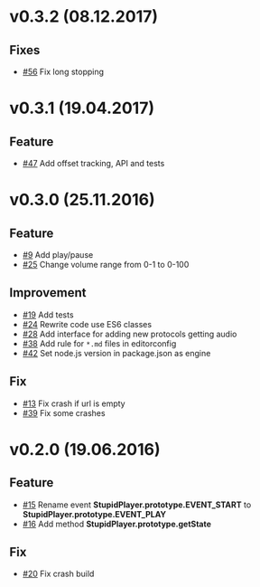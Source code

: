 # v0.3.2 (08.12.2017)

## Fixes
* [#56](https://github.com/kicumkicum/stupid-player/issues/47)
Fix long stopping

# v0.3.1 (19.04.2017)

## Feature
* [#47](https://github.com/kicumkicum/stupid-player/issues/47)
Add offset tracking, API and tests

# v0.3.0 (25.11.2016)

## Feature
* [#9](https://github.com/kicumkicum/stupid-player/issues/9)
Add play/pause
* [#25](https://github.com/kicumkicum/stupid-player/issues/25)
Change volume range from 0-1 to 0-100

## Improvement
* [#19](https://github.com/kicumkicum/stupid-player/issues/19)
Add tests
* [#24](https://github.com/kicumkicum/stupid-player/issues/24)
Rewrite code use ES6 classes
* [#28](https://github.com/kicumkicum/stupid-player/issues/28)
Add interface for adding new protocols getting audio
* [#38](https://github.com/kicumkicum/stupid-player/issues/38)
Add rule for `*.md` files in editorconfig
* [#42](https://github.com/kicumkicum/stupid-player/issues/42)
Set node.js version in package.json as engine

## Fix
* [#13](https://github.com/kicumkicum/stupid-player/issues/13)
Fix crash if url is empty
* [#39](https://github.com/kicumkicum/stupid-player/issues/39)
Fix some crashes

# v0.2.0 (19.06.2016)

## Feature
* [#15](https://github.com/kicumkicum/stupid-player/issues/15)
Rename event **StupidPlayer.prototype.EVENT_START** to **StupidPlayer.prototype.EVENT_PLAY**
* [#16](https://github.com/kicumkicum/stupid-player/issues/16)
Add method **StupidPlayer.prototype.getState**

## Fix
* [#20](https://github.com/kicumkicum/stupid-player/issues/20)
Fix crash build
